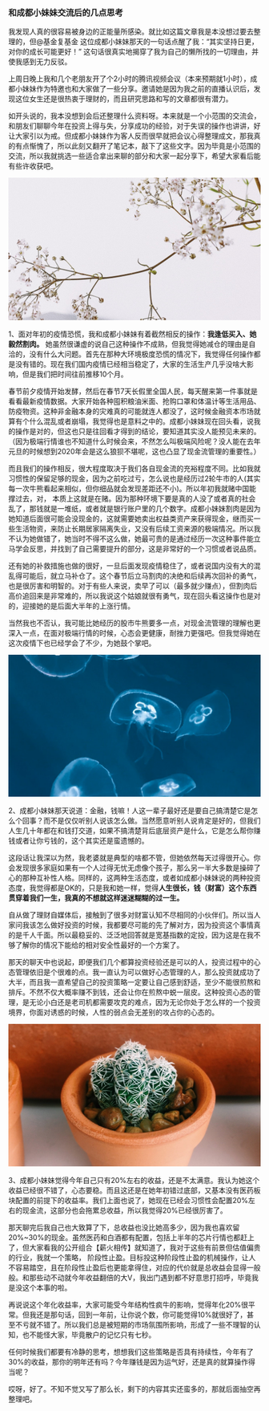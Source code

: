### 和成都小妹妹交流后的几点思考

我发现人真的很容易被身边的正能量所感染。就比如这篇文章我是本没想过要去整理的，但@基金复基金 这位成都小妹妹那天的一句话点醒了我：“其实坚持日更，对你的成长可能更好！” 这句话很真实地揭穿了我为自己的懒所找的一切理由，并使我感到无力反驳。

上周日晚上我和几个老朋友开了个2小时的腾讯视频会议（本来预期就1小时），成都小妹妹作为特邀也和大家做了一些分享。邀请她是因为我之前的直播认识后，发现这位女生还是很热衷于理财的，而且研究思路和写的文章都很有潜力。

如开头说的，我本没想到会后还整理什么资料呀。本来就是一个小范围的交流会，和朋友们聊聊今年在投资上得与失，分享成功的经验，对于失误的操作也讲讲，好让大家引以为戒。但成都小妹妹作为客人反而很早就把会议心得整理成文，那我真的有点惭愧了，所以此刻又翻开了笔记本，敲下了这些文字。因为毕竟是小范围的交流，所以我就挑选一些适合拿出来聊的部分和大家一起分享下，希望大家看后能有些许收获吧。

![梅花](../img/chat-202012-1.jpg) 

1、面对年初的疫情恐慌，我和成都小妹妹有着截然相反的操作：**我逢低买入、她毅然割肉。** 她虽然很谦虚的说自己这种操作不成熟，但我觉得她减仓的理由是自洽的，没有什么大问题。首先在那种大环境极度恐慌的情况下，我觉得任何操作都是没有错的。现在我们国内疫情已经相当稳定了，大家的生活生产几乎没啥大影响，但是我们把时间往前推移10个月。

春节前夕疫情开始发酵，然后在春节7天长假里全国人民，每天醒来第一件事就是看看最新疫情数据。大家开始各种囤积粮油米面、抢购口罩和体温计等生活用品、防疫物资。这种非金融本身的灾难真的可能就连人都没了，这时候金融资本市场就算有个什么混乱或者崩塌，我觉得也是意料之中的。成都小妹妹现在回头看，说我的操作是对的，但这也只是往回看才得到的结论，要知道其实没人能预见未来的。（因为极端行情谁也不知道什么时候会来，不然怎么叫极端风险呢？没人能在去年元旦的时候想到2020年会是这么狼狈不堪呢，这也凸显了现金流管理的重要性。）

而且我们的操作相反，很大程度取决于我们各自现金流的充裕程度不同。比如我就习惯性的保留足够的现金，因为之前吃过亏，怎么说也是经历过2轮牛市的人(其实每一次牛熊看起来相似，但你细品就会发现差距还不小)。所以年初我就赌中国能撑过去，对， 本质上这就是在赌。因为那种环境下要是真的人没了或者真的社会乱了，那钱就是一堆纸，或者就是银行账户里的几个数字。成都小妹妹割肉是因为她知道后面很可能会没现金的，这就需要她卖出权益类资产来获得现金，继而买一些生活物资，来防止长期居家隔离失业，又没有后续工资来源的极端情况。所以我不认为她做错了，她当时不得不这么做，她最可贵的是通过经历一次这种事件能立马学会反思，并找到了自己需要提升的部分，这是非常好的一个习惯或者说品质。

还有她的补救措施也做的很好，一旦后面发现疫情稳住了，或者说国内没有大的混乱得可能后，就立马补仓了。这个春节后立马割肉的决绝和后续再次回补的勇气，也是很厉害和明智的。对于有些人来说，卖早了可以（最多就少赚点），但割肉后高价追回来是非常难的，所以我说这个姑娘就很有勇气，现在回头看这操作也是对的，迎接她的是后面大半年的上涨行情。

当然我也不否认，我可能比她经历的股市牛熊要多一点，对现金流管理的理解也更深入一点，在面对极端行情的时候，心态会更健康，耐挫力更强吧。但我觉得她在这次疫情下也已经学会了不少，为她鼓个掌吧。

![水母](../img/chat-202012-2.jpg) 

2、成都小妹妹那天说道：金融，钱嘛！人这一辈子最好还是要自己搞清楚它是怎么个回事？而不是仅仅听别人说该怎么做。当然愿意听别人说肯定是好的，但我们人生几十年都在和钱打交道，如果不搞清楚背后底层资产是什么，它是怎么帮你赚钱或者让你亏钱的，这个其实还是蛮遗憾的。

这段话让我深以为然，我老婆就是典型的啥都不管，但她依然每天过得很开心。你会发现很多家庭如果有一个人过得无忧无虑像个孩子，那么另一半大多数是操碎了心的那种互补性人格。同样的，这两种生活态度，或者如成都小妹妹说的两种投资态度，我觉得都是OK的，只是我和她一样，觉得**人生很长，钱（财富）这个东西贯穿着我们一生，我真的不想就这样迷迷糊糊的过一生。**

自从做了理财自媒体后，接触到了很多对财富认知不尽相同的小伙伴们。所以当人家问我该怎么做好投资的时候，我都要尽可能的先了解对方，因为投资这个事情真的是千人千面。所以最稳妥的、泛泛地回答就是宽基指数的定投，因为这是在我不够了解你的情况下能给的相对安全性最好的一个方案了。

那天的聊天中也说起，即便我们几个都算投资经验还是可以的人，投资过程中的心态管理依旧是个很难的点。我一直认为可以做好心态管理的人，那么投资就成功了大半，而且我一直希望自己的投资策略一定要让自己感到舒适，至少不能很煎熬和排斥。不然不仅大概率赚不到钱，还会让你在煎熬中蜕一层皮。这种投资心态的管理，是无论小白还是老司机都需要攻克的难点，因为无论你处于怎么样的一个投资境界，你面对诱惑的时候，人性的弱点会无差别的攻占你的心态的。

![仙人掌](../img/chat-202012-3.jpg) 

3、成都小妹妹觉得今年自己只有20%左右的收益，还是不太满意。我认为她这个收益已经很不错了，心态要稳。而且这还是在她年初错过底部，又基本没有医药板块配置的前提下的收益率。我们上面也说了，她现在已经会习惯性会配置20%左右的现金流，这部分也会拖累总收益，所以我觉得20%已经很厉害了。

那天聊完后我自己也大致算了下，总收益也没比她高多少，因为我也喜欢留20%~30%的现金。虽然医药和白酒都有配置，包括上半年的芯片行情也都赶上了，但大家看我的公开组合【薪火相传】就知道了，我对于这些有前景但估值偏贵的行业，我就一个策略， 阶段性止盈。目标投这种阶段性止盈的机械操作，让人不容易踏空，且在阶段性止盈后也更能拿得住，对应的代价就是总收益会显得一般般。和那些动不动就今年收益翻倍的大V，我出门遇到都不好意思打招呼，毕竟我是没这个本事的啦。

再说说这个年化收益率，大家可能受今年结构性疯牛的影响，觉得年化20%很平常。但我还是那句话，回到一年前，让你说个数，你可能觉得10%就很好了，甚至不亏就不错了。所以我们总是被短期的市场氛围所影响，形成了一些不理智的认知，也不能怪大家，毕竟散户的记忆只有七秒。

任何时候我们都要有冷静的思考，想想我们这些策略是否具有持续性，今年有了30%的收益，那你的明年还有吗？今年赚钱是因为运气好，还是真的就算操作得当呢？

哎呀，好了。不知不觉又写了那么长，剩下的内容其实还蛮多的，那就后面抽空再整理吧。
